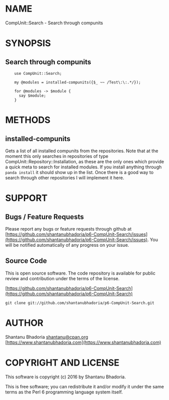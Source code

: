 NAME
====

CompUnit::Search - Search through compunits

SYNOPSIS
========

Search through compunits
------------------------

        use CompUnit::Search;

        my @modules = installed-compunits({$_ ~~ /Test\:\:.*/});

        for @modules -> $module {
          say $module;
        }

METHODS
=======

installed-compunits
-------------------

Gets a list of all installed compunits from the repositories. Note that at the moment this only searches in repositories of type CompUnit::Repository::Installation, as these are the only ones which provide a quick meta to search for installed modules. If you install anything through `panda install` it should show up in the list. Once there is a good way to search through other repositories I will implement it here.

SUPPORT
=======

Bugs / Feature Requests
-----------------------

Please report any bugs or feature requests through github at [https://github.com/shantanubhadoria/p6-CompUnit-Search/issues](https://github.com/shantanubhadoria/p6-CompUnit-Search/issues). You will be notified automatically of any progress on your issue.

Source Code
-----------

This is open source software. The code repository is available for public review and contribution under the terms of the license.

[https://github.com/shantanubhadoria/p6-CompUnit-Search](https://github.com/shantanubhadoria/p6-CompUnit-Search)

    git clone git://github.com/shantanubhadoria/p6-CompUnit-Search.git

AUTHOR
======

Shantanu Bhadoria <shantanu@cpan.org> [https://www.shantanubhadoria.com](https://www.shantanubhadoria.com)

COPYRIGHT AND LICENSE
=====================

This software is copyright (c) 2016 by Shantanu Bhadoria.

This is free software; you can redistribute it and/or modify it under the same terms as the Perl 6 programming language system itself.
